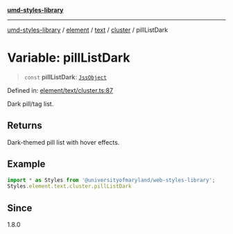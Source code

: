 [**umd-styles-library**](../../../../../../README.md)

***

[umd-styles-library](../../../../../../modules.md) / [element](../../../../../README.md) / [text](../../../README.md) / [cluster](../README.md) / pillListDark

# Variable: pillListDark

> `const` **pillListDark**: [`JssObject`](../../../../../../utilities/namespaces/transform/type-aliases/JssObject.md)

Defined in: [element/text/cluster.ts:87](https://github.com/UMD-Digital/design-system/blob/ada30a44686a89a90941bbd44a6f156101fc9b44/packages/styles/source/element/text/cluster.ts#L87)

Dark pill/tag list.

## Returns

Dark-themed pill list with hover effects.

## Example

```typescript
import * as Styles from '@universityofmaryland/web-styles-library';
Styles.element.text.cluster.pillListDark
```

## Since

1.8.0
